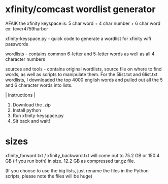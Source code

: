 # xfinity/comcast wordlist generator

AFAIK the xfinity keyspace is: 5 char word + 4 char number + 6 char word
ex: fever4759harbor

xfinity-keyspace.py - quick code to generate a wordlist for xfinity wifi passwords

wordlists - contains common 6-letter and 5-letter words as well as all 4 character numbers

sources and tools - contains original wordlists, source file on where to find words, as well as scripts to manipulate them.
	For the 5list.txt and 6list.txt wordlists, I downloaded the top 4000 english words and pulled out all the 5 and 6 character words into lists.

| instructions |
1. Download the .zip
2. Install python
3. Run xfinity-keyspace.py
4. Sit back and wait! 


# sizes
xfinity_forward.txt / xfinity_backward.txt will come out to 75.2 GB or 150.4 GB (if you run both) in size. 12.2 GB as compressed tar.gz file.

(If you choose to use the big lists, just rename the files in the Python scripts, please note the files will be huge)
